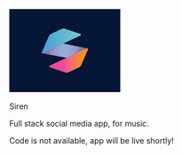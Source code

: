 <img src="./logo/siren_logo.jpg" alt="siren" width="200"/>

Siren

Full stack social media app, for music.

Code is not available, app will be live shortly!

